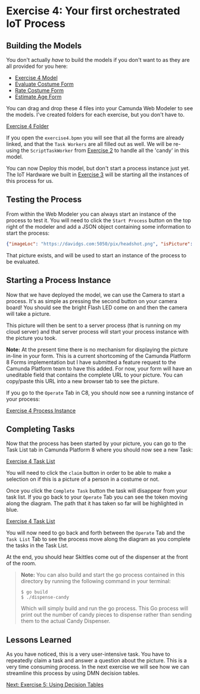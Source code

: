 # Exercise 4: Your first orchestrated IoT Process

## Building the Models

You don't actually _have_ to build the models if you don't want to as they are all provided for you here:

- [Exercise 4 Model](./exercise4.bpmn)
- [Evaluate Costume Form](./evaluate-costume.form)
- [Rate Costume Form](./rate-costume.form)
- [Estimate Age Form](./estimate-age.form)

You can drag and drop these 4 files into your Camunda Web Modeler to see the models. I've created folders for each exercise, but you don't have to.

[Exercise 4 Folder](./images/exercise4-folder.png)

If you open the `exercise4.bpmn` you will see that all the forms are already linked, and that the `Task Workers` are all filled out as well. We will be re-using the `ScriptTaskWorker` from [Exercise 2](../Exercise2/index.md) to handle all the 'candy' in this model.

You can now Deploy this model, but don't start a process instance just yet. The IoT Hardware we built in [Exercise 3](../Exercise3/index.md) will be starting all the instances of this process for us.

## Testing the Process

From within the Web Modeler you can always start an instance of the process to test it. You will need to click the `Start Process` button on the top right of the modeler and add a JSON object containing some information to start the process:

```json
{"imageLoc": "https://davidgs.com:5050/pix/headshot.png", "isPicture": true }
```

That picture exists, and will be used to start an instance of the process to be evaluated.

## Starting a Process Instance

Now that we have deployed the model, we can use the Camera to start a process. It's as simple as pressing the second button on your camera board! You should see the bright Flash LED come on and then the camera will take a picture.

This picture will then be sent to a server process (that is running on my cloud server) and that server process will start your process instance with the picture you took.

**Note:** At the present time there is no mechanism for displaying the picture in-line in your form. This is a current shortcoming of the Camunda Platform 8 Forms implementation but I have submitted a feature request to the Camunda Platform team to have this added. For now, your form will have an uneditable field that contains the complete URL to your picture. You can copy/paste this URL into a new browser tab to see the picture.

If you go to the `Operate` Tab in C8, you should now see a running instance of your process:

[Exercise 4 Process Instance](./images/exercise4-process-instance.png)

## Completing Tasks

Now that the process has been started by your picture, you can go to the Task List tab in Camunda Platform 8 where you should now see a new Task:

[Exercise 4 Task List](./images/exercise4-task-list.png)

You will need to click the `claim` button in order to be able to make a selection on if this is a picture of a person in a costume or not.

Once you click the `Complete Task` button the task will disappear from your task list. If you go back to your `Operate` Tab you can see the token moving along the diagram. The path that it has taken so far will be highlighted in blue.

[Exercise 4 Task List](./images/exercise4-task-list.png)

You will now need to go back and forth between the `Operate` Tab and the `Task List` Tab to see the process move along the diagram as you complete the tasks in the Task List.

At the end, you should hear Skittles come out of the dispenser at the front of the room.

> **Note:** You can also build and start the go process contained in this directory by running the following command in your terminal:
>
> ```shell
> $ go build
> $ ./dispense-candy
> ```
>
> Which will simply build and run the go process. This Go process will print out the number of candy pieces to dispense rather than sending them to the actual Candy Dispenser.

## Lessons Learned

As you have noticed, this is a very user-intensive task. You have to repeatedly claim a task and answer a question about the picture. This is a very time consuming process. In the next exercise we will see how we can streamline this process by using DMN decision tables.

[Next: Exercise 5: Using Decision Tables](../Exercise5/index.md)